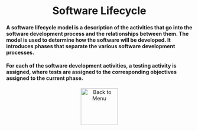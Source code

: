 <div align="center"><h1>Software Lifecycle</h1> </div>
<h4>
A software lifecycle model is a description of the activities that go into the software development process and the relationships between them. The model is used to determine how the software will be developed. It introduces phases that separate the various software development processes.
</h4>

<h4>
For each of the software development activities, a testing activity is assigned, where tests are assigned to the corresponding objectives assigned to the current phase.
</h4>

<div align="center">
<a href=https://github.com/Prime2390/Prime2390/blob/main/Notes/MyNote.md>
    <img src="https://raw.githubusercontent.com/Prime2390/Prime2390/refs/heads/main/Icons/DALL·E%202024-11-11%2022.20.53%20-%20A%20minimalistic%20and%20modern%20icon%20representing%20'Back%20to%20Menu'.%20The%20icon%20should%20feature%20an%20arrow%20pointing%20to%20a%20menu%20or%20list%20symbol%2C%20indicating%20navigation%20.webp" alt="Back to Menu" style="width:100px;height:100px;">
</a>
</div>

